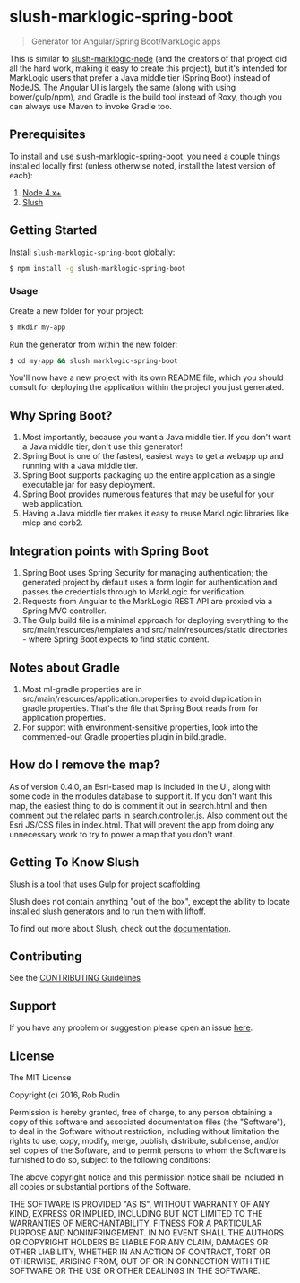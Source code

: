 # slush-marklogic-spring-boot

> Generator for Angular/Spring Boot/MarkLogic apps

This is similar to <a href="https://github.com/marklogic/slush-marklogic-node">slush-marklogic-node</a> (and the creators of that project did all the hard work, making it easy to create this project), but it's intended for MarkLogic users that prefer a Java middle tier (Spring Boot) instead of NodeJS. The Angular UI is largely the same (along with using bower/gulp/npm), and Gradle is the build tool instead of Roxy, though you can always use Maven to invoke Gradle too. 

## Prerequisites

To install and use slush-marklogic-spring-boot, you need a couple things installed locally first (unless otherwise noted, install the latest version of each):

1. [Node 4.x+](https://nodejs.org/en/download/)
1. [Slush](https://www.npmjs.com/package/slush)

## Getting Started

Install `slush-marklogic-spring-boot` globally:

```bash
$ npm install -g slush-marklogic-spring-boot
```

### Usage

Create a new folder for your project:

```bash
$ mkdir my-app
```

Run the generator from within the new folder:

```bash
$ cd my-app && slush marklogic-spring-boot
```

You'll now have a new project with its own README file, which you should consult for deploying the application within
the project you just generated.


## Why Spring Boot?

1. Most importantly, because you want a Java middle tier. If you don't want a Java middle tier, don't use this generator!
2. Spring Boot is one of the fastest, easiest ways to get a webapp up and running with a Java middle tier.
3. Spring Boot supports packaging up the entire application as a single executable jar for easy deployment.
4. Spring Boot provides numerous features that may be useful for your web application.
5. Having a Java middle tier makes it easy to reuse MarkLogic libraries like mlcp and corb2.

## Integration points with Spring Boot

1. Spring Boot uses Spring Security for managing authentication; the generated project by default uses a form login for authentication and passes the credentials through to MarkLogic for verification.
2. Requests from Angular to the MarkLogic REST API are proxied via a Spring MVC controller.
3. The Gulp build file is a minimal approach for deploying everything to the src/main/resources/templates and src/main/resources/static directories - where Spring Boot expects to find static content.

## Notes about Gradle

1. Most ml-gradle properties are in src/main/resources/application.properties to avoid duplication in gradle.properties. 
That's the file that Spring Boot reads from for application properties.
2. For support with environment-sensitive properties, look into the commented-out Gradle properties plugin in bild.gradle.

## How do I remove the map?

As of version 0.4.0, an Esri-based map is included in the UI, along with some code in the modules database to support it.
If you don't want this map, the easiest thing to do is comment it out in search.html and then comment out the
related parts in search.controller.js. Also comment out the Esri JS/CSS files in index.html. That will prevent the app
from doing any unnecessary work to try to power a map that you don't want. 

## Getting To Know Slush

Slush is a tool that uses Gulp for project scaffolding.

Slush does not contain anything "out of the box", except the ability to locate installed slush generators and to run them with liftoff.

To find out more about Slush, check out the [documentation](https://github.com/slushjs/slush).

## Contributing

See the [CONTRIBUTING Guidelines](https://github.com/rjrudin/slush-marklogic-spring-boot/blob/master/CONTRIBUTING.md)

## Support
If you have any problem or suggestion please open an issue [here](https://github.com/rjrudin/slush-marklogic-spring-boot/issues).

## License 

The MIT License

Copyright (c) 2016, Rob Rudin

Permission is hereby granted, free of charge, to any person
obtaining a copy of this software and associated documentation
files (the "Software"), to deal in the Software without
restriction, including without limitation the rights to use,
copy, modify, merge, publish, distribute, sublicense, and/or sell
copies of the Software, and to permit persons to whom the
Software is furnished to do so, subject to the following
conditions:

The above copyright notice and this permission notice shall be
included in all copies or substantial portions of the Software.

THE SOFTWARE IS PROVIDED "AS IS", WITHOUT WARRANTY OF ANY KIND,
EXPRESS OR IMPLIED, INCLUDING BUT NOT LIMITED TO THE WARRANTIES
OF MERCHANTABILITY, FITNESS FOR A PARTICULAR PURPOSE AND
NONINFRINGEMENT. IN NO EVENT SHALL THE AUTHORS OR COPYRIGHT
HOLDERS BE LIABLE FOR ANY CLAIM, DAMAGES OR OTHER LIABILITY,
WHETHER IN AN ACTION OF CONTRACT, TORT OR OTHERWISE, ARISING
FROM, OUT OF OR IN CONNECTION WITH THE SOFTWARE OR THE USE OR
OTHER DEALINGS IN THE SOFTWARE.

